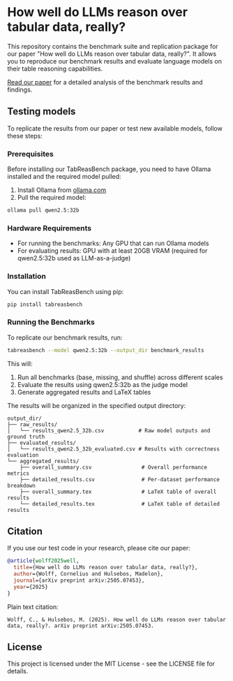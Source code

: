 # How well do LLMs reason over tabular data, really?

This repository contains the benchmark suite and replication package for our paper "How well do LLMs reason over tabular data, really?". It allows you to reproduce our benchmark results and evaluate language models on their table reasoning capabilities.

[Read our paper](https://www.alphaxiv.org/abs/2505.07453) for a detailed analysis of the benchmark results and findings.

## Testing models

To replicate the results from our paper or test new available models, follow these steps:

### Prerequisites

Before installing our TabReasBench package, you need to have Ollama installed and the required model pulled:

1. Install Ollama from [ollama.com](https://ollama.com)
2. Pull the required model:
```bash
ollama pull qwen2.5:32b
```

### Hardware Requirements

- For running the benchmarks: Any GPU that can run Ollama models
- For evaluating results: GPU with at least 20GB VRAM (required for qwen2.5:32b used as LLM-as-a-judge)

### Installation

You can install TabReasBench using pip:

```bash
pip install tabreasbench
```

### Running the Benchmarks

To replicate our benchmark results, run:

```bash
tabreasbench --model qwen2.5:32b --output_dir benchmark_results
```

This will:
1. Run all benchmarks (base, missing, and shuffle) across different scales
2. Evaluate the results using qwen2.5:32b as the judge model
3. Generate aggregated results and LaTeX tables

The results will be organized in the specified output directory:
```
output_dir/
├── raw_results/
│   └── results_qwen2.5_32b.csv           # Raw model outputs and ground truth
├── evaluated_results/
│   └── results_qwen2.5_32b_evaluated.csv # Results with correctness evaluation
└── aggregated_results/
    ├── overall_summary.csv                # Overall performance metrics
    ├── detailed_results.csv               # Per-dataset performance breakdown
    ├── overall_summary.tex                # LaTeX table of overall results
    └── detailed_results.tex               # LaTeX table of detailed results
```

## Citation

If you use our test code in your research, please cite our paper:

```bibtex
@article{wolff2025well,
  title={How well do LLMs reason over tabular data, really?},
  author={Wolff, Cornelius and Hulsebos, Madelon},
  journal={arXiv preprint arXiv:2505.07453},
  year={2025}
}
```

Plain text citation:
```
Wolff, C., & Hulsebos, M. (2025). How well do LLMs reason over tabular data, really?. arXiv preprint arXiv:2505.07453.
```

## License

This project is licensed under the MIT License - see the LICENSE file for details.
